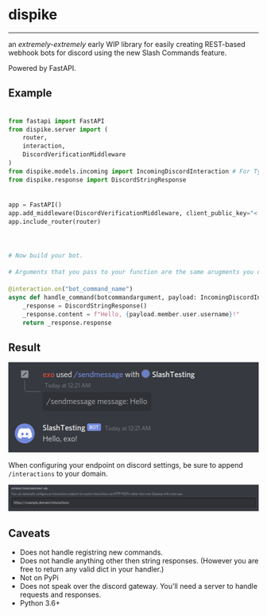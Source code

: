 # dispike

***
an *extremely-extremely* early WIP library for easily creating REST-based webhook bots for discord using the new Slash Commands feature. 

Powered by FastAPI.



## Example

```python

from fastapi import FastAPI
from dispike.server import (
    router,
    interaction,
    DiscordVerificationMiddleware
)
from dispike.models.incoming import IncomingDiscordInteraction # For Type Hinting
from dispike.response import DiscordStringResponse
 

app = FastAPI()
app.add_middleware(DiscordVerificationMiddleware, client_public_key="< Public Key >")
app.include_router(router)



# Now build your bot.

# Arguments that you pass to your function are the same arugments you defined/registered with discord + payload argument.

@interaction.on("bot_command_name")
async def handle_command(botcommandargument, payload: IncomingDiscordInteraction):
    _response = DiscordStringResponse()
    _response.content = f"Hello, {payload.member.user.username}!"
    return _response.response

```
## Result

<p >
    <img
      alt="Website"
      src="./docs/images/demo.png"
    />
</p>


When configuring your endpoint on discord settings, be sure to append ``/interactions`` to your domain.

<p >
    <img
      alt="Website"
      src="./docs/images/domain.png"
    />
</p>

## Caveats

- Does not handle registring new commands.
- Does not handle anything other then string responses. (However you are free to return any valid dict in your handler.)
- Not on PyPi
- Does not speak over the discord gateway. You'll need a server to handle requests and responses.
- Python 3.6+